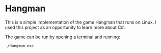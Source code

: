 # Hangman

This is a simple implementation of the game Hangman that runs on Linux. I used this project as an opportunity to learn more about C#. 

The game can be run by opening a terminal and running:
```
./Hangman.exe
```
